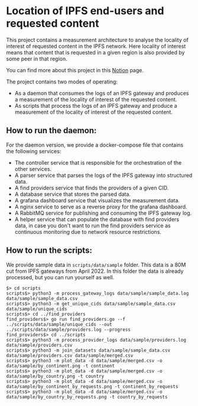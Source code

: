 # Location of IPFS end-users and requested content

This project contains a measurement architecture to analyse the locality of interest of requested content in the IPFS network.
Here locality of interest means that content that is requested in a given region is also provided by some peer in that region.



You can find more about this project in this [Notion](https://www.notion.so/pl-strflt/Location-of-IPFS-end-users-and-requested-content-7668e98a725d4eea9f36fcafaabe7120) page.

The project contains two modes of operating:
- As a daemon that consumes the logs of an IPFS gateway and produces a measurement of the locality of interest of the requested content.
- As scripts that process the logs of an IPFS gateway and produce a measurement of the locality of interest of the requested content.

## How to run the daemon:
For the daemon version, we provide a docker-compose file that contains the following services:
- The controller service that is responsible for the orchestration of the other services.
- A parser service that parses the logs of the IPFS gateway into structured data.
- A find providers service that finds the providers of a given CID.
- A database service that stores the parsed data.
- A grafana dashboard service that visualizes the measurement data.
- A nginx service to serve as a reverse proxy for the grafana dashboard.
- A RabbitMQ service for publishing and consuming the IPFS gateway log.
- A helper service that can populate the database with find providers data, in case you don't want to run the find providers service as continuous monitoring due to network resource restrictions.



## How to run the scripts:

We provide sample data in ``scripts/data/sample`` folder.
This data is a 80M cut from IPFS gateways from April 2022.
In this folder the data is already processed, but you can run yourself as well.

```
$> cd scripts
scripts$> python3 -m process_gateway_logs data/sample/sample_data.log data/sample/sample_data.csv
scripts$> python3 -m get_unique_cids data/sample/sample_data.csv data/sample/unique_cids
scripts$> cd ../find_providers
find_providers$> go run find_providers.go --f ../scripts/data/sample/unique_cids --out ../scripts/data/sample/providers.log --progress
find_providers$> cd ../scripts
scripts$> python3 -m process_provider_logs data/sample/providers.log data/sample/providers.csv
scripts$> python3 -m join_datasets data/sample/sample_data.csv data/sample/providers.csv data/sample/merged.csv
scripts$> python3 -m plot_data -d data/sample/merged.csv -o data/sample/by_continent.png -t continent
scripts$> python3 -m plot_data -d data/sample/merged.csv -o data/sample/by_country.png -t country
scripts$> python3 -m plot_data -d data/sample/merged.csv -o data/sample/by_continent_by_requests.png -t continent_by_requests
scripts$> python3 -m plot_data -d data/sample/merged.csv -o data/sample/by_country_by_requests.png -t country_by_requests
```


